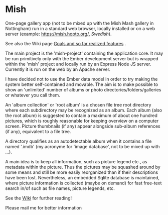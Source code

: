 # Mish

One-page gallery app (not to be mixed up with the Mish Mash gallery in Nottingham) run in a standard web browser, locally installed or on a web server (example: <https://mish.hopto.org/>, _Swedish_).

See also the Wiki page [Goals and so far realized features](https://github.com/toreric/mish/wiki/Mish-photo-gallery-web-app) .

The main project is the 'mish-project' containing the application core. It may be run primitively only with the Ember development server but is wrapped within the 'mish' project and locally run by an Express Node JS server. Currently it is run on the web by an Apache server.

I have decided not to use the Ember data model in order to try making the system better self-contained and movable. The aim is to make possible to show an 'unlimited' number of albums or photo directories/folders/galleries or whatever you call them.

An 'album collection' or 'root album' is a chosen file tree root directory where each subdirectory may be recognized as an album. Each album (also the root album) is suggested to contain a maximum of about one hundred pictures, which is roughly reasonable for keeping overview on a computer screen. Picture thumbnails (if any) appear alongside sub-album references (if any), equivalent to a file tree.

A directory qualifies as an autodetectable album when it contains a file named '.imdb' (my acronyme for 'image database', not to be mixed up with ...).

A main idea is to keep all information, such as picture legend etc., as metadata within the picture. Thus the pictures may be squashed around by some means and still be more easily reorganized than if their descriptions have been lost. Nevertheless, an embedded Sqlite database is maintained, where picture information is collected (maybe on demand) for fast free-text search in/of such as file names, picture legends, etc.

See the [Wiki](https://github.com/toreric/mish/wiki/Mish-photo-gallery-web-app) for further reading!

Please mail me for better information
